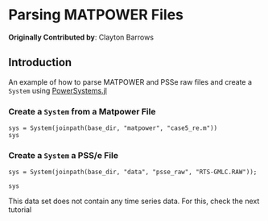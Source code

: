 # Parsing MATPOWER Files

**Originally Contributed by**: Clayton Barrows

## Introduction

An example of how to parse MATPOWER and PSSe raw files and create a `System` using [PowerSystems.jl](github.com/NREL-SIIP/PowerSystems.jl)

### Create a `System` from a Matpower File

````@example parse_power_flow_cases
sys = System(joinpath(base_dir, "matpower", "case5_re.m"))
sys
````

### Create a `System` a PSS/e File

````@example parse_power_flow_cases
sys = System(joinpath(base_dir, "data", "psse_raw", "RTS-GMLC.RAW"));

sys
````

This data set does not contain any time series data. For this, check the next tutorial
